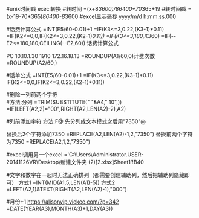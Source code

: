 #unix时间戳 execl转换
#转时间
=(x+8*3600)/86400+70*365+19
#转时间戳
=(x-19-70*365)*86400-8*3600
#excel显示毫秒
yyyy/m/d h:mm:ss.000


#话费计算公式
=INT(E5/60-0.01)+1
=IF(K3<=3,0.22,(K3-1)*0.11)
=IF(K2<=0,0,IF(K2<=3,0.22,(K2-1)*0.11))
=IF(K3<=3,180,K3*60)
=IF(--E2<=180,180,CEILING(--E2,60))
话费计算公式


PC      10.10.1.30
1910    172.16.18.13
=ROUNDUP(A1/60,0)计费次数
=ROUNDUP(A2/60,)

#话单公式
=INT(E5/60-0.01)+1
=IF(K3<=3,0.22,(K3-1)*0.11)
IF(K2<=0,0,IF(K2<=3,0.22,(K2-1)*0.11))

#删除一列前两个字符   
#方法:分列
=TRIM(SUBSTITUTE(" "&A4," 10",))
=IF(LEFT(A2,2)="00",RIGHT(A2,LEN(A2)-2),A2)




#列前添加字符         方法:F@   先分列成文本模式之后用"7350"@

替换后2个字符添加7350
=REPLACE(A2,LEN(A2)-1,2,"7350")
替换前两个字符为7350
=REPLACE(A2,1,2,"7350")



#excel调用另一个excel
='C:\Users\Administrator.USER-20141126VR\Desktop\新建文件夹 (2)\[2.xlsx]Sheet1'!B40

#文字和数字在一起时无法正确排列（都需要创建辅助列，然后把辅助列隐藏即可）
方式1
=INT(MID(A1,5,LEN(A1)-5))
方式2
=LEFT(A2,1)&TEXT(RIGHT(A2,LEN(A2)-1),"000")


#月份+1   https://alisonyip.viekee.com/?p=342
=DATE(YEAR(A3),MONTH(A3)+1,DAY(A3))